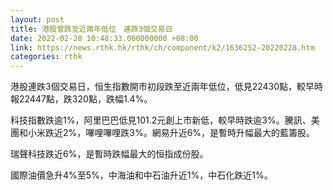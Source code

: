 ```yaml
---
layout: post
title: 港股曾跌至近兩年低位　連跌3個交易日
date: 2022-02-28 10:48:33.000000000 +08:00
link: https://news.rthk.hk/rthk/ch/component/k2/1636252-20220228.htm
categories: rthk
---
```


港股連跌3個交易日，恒生指數開市初段跌至近兩年低位，低見22430點，較早時報22447點，跌320點，跌幅1.4%。

科技指數跌逾1%，阿里巴巴低見101.2元創上市新低，較早時跌逾3%。騰訊、美團和小米跌近2%，嗶哩嗶哩跌3%。網易升近6%，是暫時升幅最大的藍籌股。

瑞聲科技跌近6%，是暫時跌幅最大的恒指成份股。

國際油價急升4%至5%，中海油和中石油升近1%，中石化跌近1%。
